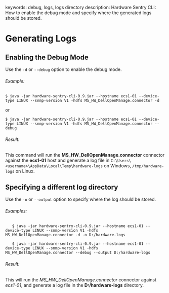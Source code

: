 keywords: debug, logs, logs directory
description: Hardware Sentry CLI: How to enable the debug mode and specify where the generated logs should be stored.

# Generating Logs

<!-- MACRO{toc|fromDepth=1|toDepth=2|id=toc} -->

## Enabling the Debug Mode

Use the `-d` or `--debug` option to enable the debug mode.

###### Example:

```shell script
$ java -jar hardware-sentry-cli-0.9.jar --hostname ecs1-01 --device-type LINUX --snmp-version V1 -hdfs MS_HW_DellOpenManage.connector -d
```

   or

```shell script
$ java -jar hardware-sentry-cli-0.9.jar --hostname ecs1-01 --device-type LINUX --snmp-version V1 -hdfs MS_HW_DellOpenManage.connector --debug
```

###### Result:

This command will run the **MS_HW_DellOpenManage.connector** connector against the **ecs1-01** host and generate a log file in `C:\Users\<username>\AppData\Local\Temp\hardware-logs` on Windows, `/tmp/hardware-logs` on Linux.

## Specifying a different log directory

Use the `-o` or `--output` option to specify where the log should be stored.

###### Examples:

```shell script
   $ java -jar hardware-sentry-cli-0.9.jar --hostname ecs1-01 --device-type LINUX --snmp-version V1 -hdfs MS_HW_DellOpenManage.connector -d -o D:/hardware-logs
```
  
```shell script
   $ java -jar hardware-sentry-cli-0.9.jar --hostname ecs1-01 --device-type LINUX --snmp-version V1 -hdfs MS_HW_DellOpenManage.connector --debug --output D:/hardware-logs
```

###### Result:

This will run the _MS_HW_DellOpenManage.connector_ connector against _ecs1-01_,
and generate a log file in the **D:/hardware-logs** directory.